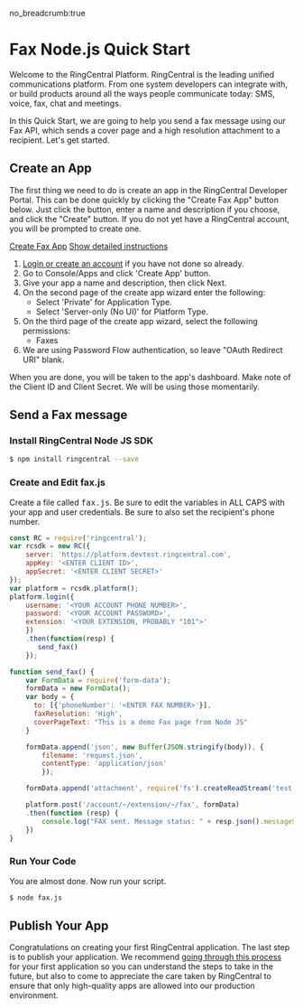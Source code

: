 no_breadcrumb:true

# Fax Node.js Quick Start

Welcome to the RingCentral Platform. RingCentral is the leading unified communications platform. From one system developers can integrate with, or build products around all the ways people communicate today: SMS, voice, fax, chat and meetings.

In this Quick Start, we are going to help you send a fax message using our Fax API, which sends a cover page and a high resolution attachment to a recipient. Let's get started.

## Create an App

The first thing we need to do is create an app in the RingCentral Developer Portal. This can be done quickly by clicking the "Create Fax App" button below. Just click the button, enter a name and description if you choose, and click the "Create" button. If you do not yet have a RingCentral account, you will be prompted to create one.

<a target="_new" href="https://developer.ringcentral.com/new-app?name=Fax+Quick+Start+App&desc=A+simple+app+to+demo+sending+an+SMS+on+RingCentral&public=false&type=ServerOther&carriers=7710,7310,3420&permissions=Faxes&redirectUri=" class="btn btn-primary">Create Fax App</a>
<a class="btn-link btn-collapse" data-toggle="collapse" href="#create-app-instructions" role="button" aria-expanded="false" aria-controls="create-app-instructions">Show detailed instructions</a>

<div class="collapse" id="create-app-instructions">
<ol>
<li><a href="https://developer.ringcentral.com/login.html#/">Login or create an account</a> if you have not done so already.</li>
<li>Go to Console/Apps and click 'Create App' button.</li>
<li>Give your app a name and description, then click Next.</li>
<li>On the second page of the create app wizard enter the following:
  <ul>
  <li>Select 'Private' for Application Type.</li>
  <li>Select 'Server-only (No UI)' for Platform Type.</li>
  </ul>
  </li>
<li>On the third page of the create app wizard, select the following permissions:
  <ul>
    <li>Faxes</li>
  </ul>
  </li>
<li>We are using Password Flow authentication, so leave "OAuth Redirect URI" blank.</li>
</ol>
</div>

When you are done, you will be taken to the app's dashboard. Make note of the Client ID and Client Secret. We will be using those momentarily.

## Send a Fax message

### Install RingCentral Node JS SDK

```bash
$ npm install ringcentral --save
```

### Create and Edit fax.js

Create a file called <tt>fax.js</tt>. Be sure to edit the variables in ALL CAPS with your app and user credentials. Be sure to also set the recipient's phone number.

```javascript
const RC = require('ringcentral');
var rcsdk = new RC({
    server: 'https://platform.devtest.ringcentral.com',
    appKey: '<ENTER CLIENT ID>',
    appSecret: '<ENTER CLIENT SECRET>'
});
var platform = rcsdk.platform();
platform.login({
    username: '<YOUR ACCOUNT PHONE NUMBER>',
    password: '<YOUR ACCOUNT PASSWORD>',
    extension: '<YOUR EXTENSION, PROBABLY "101">'
    })
    .then(function(resp) {
       send_fax()
    });

function send_fax() {
    var FormData = require('form-data');
    formData = new FormData();
    var body = {
      to: [{'phoneNumber': '<ENTER FAX NUMBER>'}],
      faxResolution: 'High',
      coverPageText: "This is a demo Fax page from Node JS"
    }

    formData.append('json', new Buffer(JSON.stringify(body)), {
        filename: 'request.json',
        contentType: 'application/json'
        });

    formData.append('attachment', require('fs').createReadStream('test.jpg'));

    platform.post('/account/~/extension/~/fax', formData)
    .then(function (resp) {
        console.log("FAX sent. Message status: " + resp.json().messageStatus)
    })
}
```

### Run Your Code

You are almost done. Now run your script.

```bash
$ node fax.js
```

## Publish Your App

Congratulations on creating your first RingCentral application. The last step is to publish your application. We recommend [going through this process](../basics/publish) for your first application so you can understand the steps to take in the future, but also to come to appreciate the care taken by RingCentral to ensure that only high-quality apps are allowed into our production environment.

